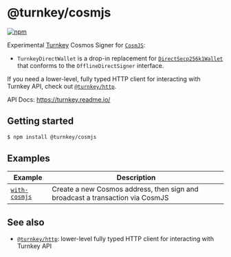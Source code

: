 # @turnkey/cosmjs

[![npm](https://img.shields.io/npm/v/@turnkey/cosmjs?color=%234C48FF)](https://www.npmjs.com/package/@turnkey/cosmjs)

Experimental [Turnkey](https://turnkey.io) Cosmos Signer for [`CosmJS`](https://github.com/cosmos/cosmjs):

- `TurnkeyDirectWallet` is a drop-in replacement for [`DirectSecp256k1Wallet`](https://github.com/cosmos/cosmjs/blob/e8e65aa0c145616ccb58625c32bffe08b46ff574/packages/proto-signing/src/directsecp256k1wallet.ts#LL14C14-L14C35) that conforms to the `OfflineDirectSigner` interface.

If you need a lower-level, fully typed HTTP client for interacting with Turnkey API, check out [`@turnkey/http`](/packages/http/).

API Docs: https://turnkey.readme.io/

## Getting started

```bash
$ npm install @turnkey/cosmjs
```

## Examples

| Example                                 | Description                                                                   |
| --------------------------------------- | ----------------------------------------------------------------------------- |
| [`with-cosmjs`](/examples/with-cosmjs/) | Create a new Cosmos address, then sign and broadcast a transaction via CosmJS |

## See also

- [`@turnkey/http`](/packages/http/): lower-level fully typed HTTP client for interacting with Turnkey API
